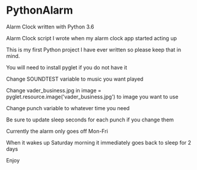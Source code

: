 # PythonAlarm
Alarm Clock written with Python 3.6

Alarm Clock script I wrote when my alarm clock app started acting up

This is my first Python project I have ever written so please keep that in mind.

You will need to install pyglet if you do not have it

Change SOUNDTEST variable to music you want played

Change vader_business.jpg in image = pyglet.resource.image('vader_business.jpg') to image you want to use

Change punch variable to whatever time you need

Be sure to update sleep seconds for each punch if you change them

Currently the alarm only goes off Mon-Fri

When it wakes up Saturday morning it immediately goes back to sleep for 2 days

Enjoy
